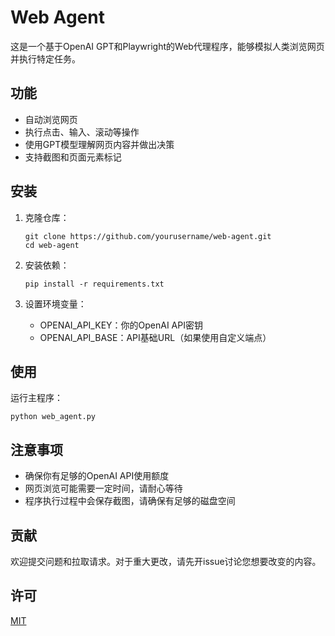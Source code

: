 # Web Agent

这是一个基于OpenAI GPT和Playwright的Web代理程序，能够模拟人类浏览网页并执行特定任务。

## 功能

- 自动浏览网页
- 执行点击、输入、滚动等操作
- 使用GPT模型理解网页内容并做出决策
- 支持截图和页面元素标记

## 安装

1. 克隆仓库：
   ```
   git clone https://github.com/yourusername/web-agent.git
   cd web-agent
   ```

2. 安装依赖：
   ```
   pip install -r requirements.txt
   ```

3. 设置环境变量：
   - OPENAI_API_KEY：你的OpenAI API密钥
   - OPENAI_API_BASE：API基础URL（如果使用自定义端点）

## 使用

运行主程序：

```
python web_agent.py
```

## 注意事项

- 确保你有足够的OpenAI API使用额度
- 网页浏览可能需要一定时间，请耐心等待
- 程序执行过程中会保存截图，请确保有足够的磁盘空间

## 贡献

欢迎提交问题和拉取请求。对于重大更改，请先开issue讨论您想要改变的内容。

## 许可

[MIT](https://choosealicense.com/licenses/mit/)
